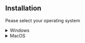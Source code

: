## Installation

Pease select your operating system

<details> <summary>Windows</summary>  

### Step 1: Download this GitHub Repository 
- Click on the green `<> Code` button and download `ZIP` 
- Unzip the downloaded file to a desired location

### Step 2: Install Miniforge (Minimal Conda installer)
- Download and install [Miniforge](https://github.com/conda-forge/miniforge) for your operating system   
- Run the downloaded `.exe` file  
- Select "Add Miniforge3 to PATH environment variable"  

### Step 3: Setup Conda 
- Open the newly installed Miniforge Prompt  
- Move to the downloaded GitHub repository
- Run one of the following command:  
```bash
# TensorFlow with GPU support
mamba env create -n {{ env_name }} -f environment-tf-gpu.yml
# TensorFlow with no GPU support 
mamba env create -n {{ env_name }} -f environment-tf-nogpu.yml
```  
- Activate Conda environment:
```bash
conda activate {{ env_name }}
```

</details> 

<details> <summary>MacOS</summary>  

### Step 1: Download this GitHub Repository 
- Click on the green `<> Code` button and download `ZIP` 
- Unzip the downloaded file to a desired location

### Step 2: Install Miniforge (Minimal Conda installer)
- Download and install [Miniforge](https://github.com/conda-forge/miniforge) for your operating system   
- Open your terminal
- Move to the directory containing the Miniforge installer
- Run one of the following command:  
```bash
# Intel-Series
bash Miniforge3-MacOSX-x86_64.sh
# M-Series
bash Miniforge3-MacOSX-arm64.sh
```   

### Step 3: Setup Conda 
- Re-open your terminal 
- Move to the downloaded GitHub repository
- Run one of the following command: 
```bash
# TensorFlow with GPU support
mamba env create -n {{ env_name }} -f environment-tf-gpu.yml
# TensorFlow with no GPU support 
mamba env create -n {{ env_name }} -f environment-tf-nogpu.yml
```  
- Activate Conda environment:  
```bash
conda activate {{ env_name }}
```

</details>  
